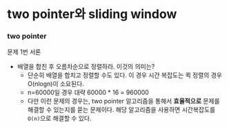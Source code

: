 # two pointer와 sliding window

### two pointer

문제 1번 서론

- 배열을 합친 후 오름차순으로 정렬하라. 이것의 의미는?
  - 단순히 배열을 합치고 정렬할 수도 있다. 이 경우 시간 복잡도는 퀵 정렬의 경우 O(nlogn)이 소요된다.
  - n=60000일 경우 대략 60000 * 16 = 960000
  - 다만 이런 문제의 경우는, two pointer 알고리즘을 통해서 **효율적으로** 문제를 해결할 수 있는지를 묻는 문제이다. 해당 알고리즘을 사용하면 시간복잡도를 `O(n)`으로 해결할 수 있다. 
